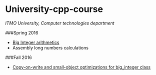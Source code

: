 # University-cpp-course
*ITMO University, Computer technologies department*

###Spring 2016
* [Big Integer arithmetics](https://github.com/karavaevitalii/university-cpp-course/tree/master/spring-2016/big_integer)
* Assembly long numbers calculations

###Fall 2016
* [Copy-on-write and small-object optimizations for big_integer class](https://github.com/karavaevitalii/university-cpp-course/tree/master/fall-2016/big-integer)
